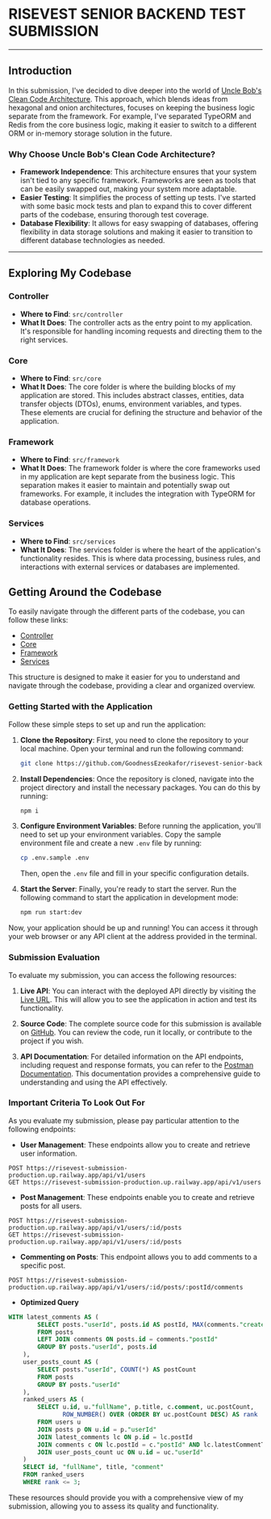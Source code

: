 # RISEVEST SENIOR BACKEND TEST SUBMISSION

---

## Introduction

In this submission, I've decided to dive deeper into the world of [Uncle Bob's Clean Code Architecture](https://blog.cleancoder.com/uncle-bob/2012/08/13/the-clean-architecture.html). This approach, which blends ideas from hexagonal and onion architectures, focuses on keeping the business logic separate from the framework. For example, I've separated TypeORM and Redis from the core business logic, making it easier to switch to a different ORM or in-memory storage solution in the future.

### Why Choose Uncle Bob's Clean Code Architecture?

- **Framework Independence**: This architecture ensures that your system isn't tied to any specific framework. Frameworks are seen as tools that can be easily swapped out, making your system more adaptable.
- **Easier Testing**: It simplifies the process of setting up tests. I've started with some basic mock tests and plan to expand this to cover different parts of the codebase, ensuring thorough test coverage.
- **Database Flexibility**: It allows for easy swapping of databases, offering flexibility in data storage solutions and making it easier to transition to different database technologies as needed.

---

## Exploring My Codebase

### Controller

- **Where to Find**: `src/controller`
- **What It Does**: The controller acts as the entry point to my application. It's responsible for handling incoming requests and directing them to the right services.

### Core

- **Where to Find**: `src/core`
- **What It Does**: The core folder is where the building blocks of my application are stored. This includes abstract classes, entities, data transfer objects (DTOs), enums, environment variables, and types. These elements are crucial for defining the structure and behavior of the application.

### Framework

- **Where to Find**: `src/framework`
- **What It Does**: The framework folder is where the core frameworks used in my application are kept separate from the business logic. This separation makes it easier to maintain and potentially swap out frameworks. For example, it includes the integration with TypeORM for database operations.

### Services

- **Where to Find**: `src/services`
- **What It Does**: The services folder is where the heart of the application's functionality resides. This is where data processing, business rules, and interactions with external services or databases are implemented.

## Getting Around the Codebase

To easily navigate through the different parts of the codebase, you can follow these links:

- [Controller](src/controller)
- [Core](src/core)
- [Framework](src/framework)
- [Services](src/services)

This structure is designed to make it easier for you to understand and navigate through the codebase, providing a clear and organized overview.

### Getting Started with the Application

Follow these simple steps to set up and run the application:

1. **Clone the Repository**: First, you need to clone the repository to your local machine. Open your terminal and run the following command:

   ```bash
   git clone https://github.com/GoodnessEzeokafor/risevest-senior-backend-test-submission.git
   ```

2. **Install Dependencies**: Once the repository is cloned, navigate into the project directory and install the necessary packages. You can do this by running:

   ```bash
   npm i
   ```

3. **Configure Environment Variables**: Before running the application, you'll need to set up your environment variables. Copy the sample environment file and create a new `.env` file by running:

   ```bash
   cp .env.sample .env
   ```

   Then, open the `.env` file and fill in your specific configuration details.

4. **Start the Server**: Finally, you're ready to start the server. Run the following command to start the application in development mode:
   ```bash
   npm run start:dev
   ```

Now, your application should be up and running! You can access it through your web browser or any API client at the address provided in the terminal.

### Submission Evaluation

To evaluate my submission, you can access the following resources:

1. **Live API**: You can interact with the deployed API directly by visiting the [Live URL](https://risevest-submission-production.up.railway.app). This will allow you to see the application in action and test its functionality.

2. **Source Code**: The complete source code for this submission is available on [GitHub](https://github.com/GoodnessEzeokafor/risevest-senior-backend-test-submission). You can review the code, run it locally, or contribute to the project if you wish.

3. **API Documentation**: For detailed information on the API endpoints, including request and response formats, you can refer to the [Postman Documentation](https://documenter.getpostman.com/view/24047717/2sA2xpU9fv). This documentation provides a comprehensive guide to understanding and using the API effectively.

### Important Criteria To Look Out For

As you evaluate my submission, please pay particular attention to the following endpoints:

- **User Management**: These endpoints allow you to create and retrieve user information.

 ```
 POST https://risevest-submission-production.up.railway.app/api/v1/users
 GET https://risevest-submission-production.up.railway.app/api/v1/users
 ```

- **Post Management**: These endpoints enable you to create and retrieve posts for all users.

 ```
 POST https://risevest-submission-production.up.railway.app/api/v1/users/:id/posts
 GET https://risevest-submission-production.up.railway.app/api/v1/users/:id/posts
 ```

- **Commenting on Posts**: This endpoint allows you to add comments to a specific post.

 ```
 POST https://risevest-submission-production.up.railway.app/api/v1/users/:id/posts/:postId/comments
 ```

- **Optimized Query**
```sql
WITH latest_comments AS (
        SELECT posts."userId", posts.id AS postId, MAX(comments."createdAt") AS latestCommentTime
        FROM posts
        LEFT JOIN comments ON posts.id = comments."postId"
        GROUP BY posts."userId", posts.id
    ),
    user_posts_count AS (
        SELECT posts."userId", COUNT(*) AS postCount
        FROM posts
        GROUP BY posts."userId"
    ),
    ranked_users AS (
        SELECT u.id, u."fullName", p.title, c.comment, uc.postCount,
               ROW_NUMBER() OVER (ORDER BY uc.postCount DESC) AS rank
        FROM users u
        JOIN posts p ON u.id = p."userId"
        JOIN latest_comments lc ON p.id = lc.postId
        JOIN comments c ON lc.postId = c."postId" AND lc.latestCommentTime = c."createdAt"
        JOIN user_posts_count uc ON u.id = uc."userId"
    )
    SELECT id, "fullName", title, "comment"
    FROM ranked_users
    WHERE rank <= 3;
```
These resources should provide you with a comprehensive view of my submission, allowing you to assess its quality and functionality.
